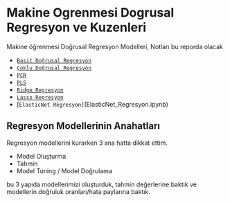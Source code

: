 # Makine Ogrenmesi Dogrusal Regresyon ve Kuzenleri
Makine öğrenmesi Doğrusal Regresyon Modelleri, Notları bu reporda olacak

- [`Basit Doğrusal Regresyon`](dogrusal_regresyon.ipynb)
- [`Çoklu Doğrusal Regresyon`](Coklu_Dogrusal_Regresyon.ipynb)
- [`PCR`](PCR.ipynb)
- [`PLS`](PLS.ipynb)
- [`Ridge Regresyon`](Ridge_Regresyon.ipynb)
- [`Lasso Regresyon`](Lassso_Regresyon.ipynb)
- [`ElasticNet Regresyon]`(ElasticNet_Regresyon.ipynb)

## Regresyon Modellerinin Anahatları
Regresyon modellerini kurarken 3 ana hatta dikkat ettim.
- Model Oluşturma
- Tahmin
- Model Tuning / Model Doğrulama

bu 3 yapıda modellerimizi oluşturduk, tahmin değerlerine baktık ve modellerin doğruluk oranları/hata paylarına baktık.
